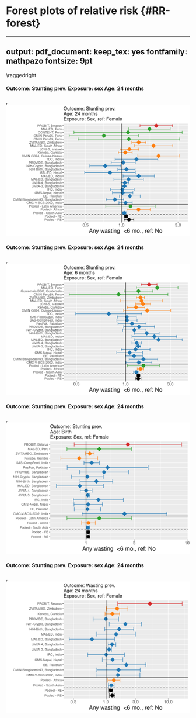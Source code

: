 
# Forest plots of relative risk {#RR-forest}

---
output:
  pdf_document:
    keep_tex: yes
fontfamily: mathpazo
fontsize: 9pt
---

\raggedright






<!-- ** [Coming soon] Will fill in with all primary forest plots - right now this page is empty due to the file size/difficuty publishing all the plots ** -->


<!-- Group plots by exposure -->

<!-- ```{r  echo=FALSE, results='asis'} -->

<!--   #  df <- d #%>% filter() -->
<!--   # #Dynamic title -->
<!--   # cat(paste0("#### Outcome: ",df$outcome_variable[1]," Exposure: ", df$intervention_variable[1], " Age: ",  df$agecat[1])) -->

<!-- ``` -->



#### Outcome: Stunting prev. Exposure: sex Age: 24 months 
,<img src="09-RR-forest-plots_files/figure-html/unnamed-chunk-1-1.png" width="672" />
#### Outcome: Stunting prev. Exposure: sex Age: 24 months 
,<img src="09-RR-forest-plots_files/figure-html/unnamed-chunk-1-2.png" width="672" />
#### Outcome: Stunting prev. Exposure: sex Age: 24 months 
,<img src="09-RR-forest-plots_files/figure-html/unnamed-chunk-1-3.png" width="672" />
#### Outcome: Stunting prev. Exposure: sex Age: 24 months 
,<img src="09-RR-forest-plots_files/figure-html/unnamed-chunk-1-4.png" width="672" />


